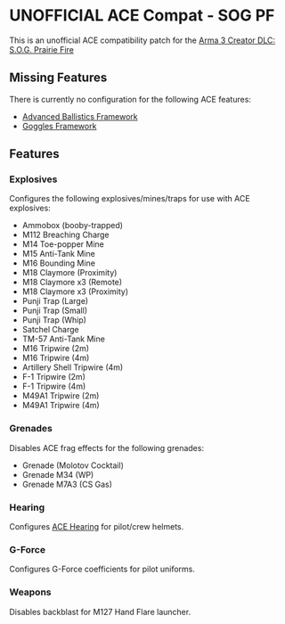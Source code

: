 # UNOFFICIAL ACE Compat - SOG PF

This is an unofficial ACE compatibility patch for the [Arma 3 Creator DLC: S.O.G. Prairie Fire](https://store.steampowered.com/app/1227700/Arma_3_Creator_DLC_SOG_Prairie_Fire/)

## Missing Features

There is currently no configuration for the following ACE features:

* [Advanced Ballistics Framework](https://ace3mod.com/wiki/framework/advanced-ballistics-framework.html)
* [Goggles Framework](https://ace3mod.com/wiki/framework/goggles-framework.html)

## Features

### Explosives

Configures the following explosives/mines/traps for use with ACE explosives:

* Ammobox (booby-trapped)
* M112 Breaching Charge
* M14 Toe-popper Mine
* M15 Anti-Tank Mine
* M16 Bounding Mine
* M18 Claymore (Proximity)
* M18 Claymore x3 (Remote)
* M18 Claymore x3 (Proximity)
* Punji Trap (Large)
* Punji Trap (Small)
* Punji Trap (Whip)
* Satchel Charge
* TM-57 Anti-Tank Mine
* M16 Tripwire (2m)
* M16 Tripwire (4m)
* Artillery Shell Tripwire (4m)
* F-1 Tripwire (2m)
* F-1 Tripwire (4m)
* M49A1 Tripwire (2m)
* M49A1 Tripwire (4m)

### Grenades

Disables ACE frag effects for the following grenades:

* Grenade (Molotov Cocktail)
* Grenade M34 (WP)
* Grenade M7A3 (CS Gas)

### Hearing

Configures [ACE Hearing](https://ace3mod.com/wiki/framework/hearing-framework.html) for pilot/crew helmets.

### G-Force

Configures G-Force coefficients for pilot uniforms.

### Weapons

Disables backblast for M127 Hand Flare launcher.
